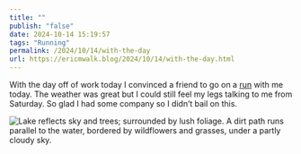 ```yaml
---
title: ""
publish: "false"
date: 2024-10-14 15:19:57
tags: "Running"
permalink: /2024/10/14/with-the-day
url: https://ericmwalk.blog/2024/10/14/with-the-day.html
---
```


With the day off of work today I convinced a friend to go on a [run](https://strava.com/activities/12656022282) with me today. The weather was great but I could still feel my legs talking to me from Saturday. So glad I had some company so I didn’t bail on this.

![Lake reflects sky and trees; surrounded by lush foliage. A dirt path runs parallel to the water, bordered by wildflowers and grasses, under a partly cloudy sky.](https://ericmwalk.blog/uploads/2024/img-0407.jpeg)